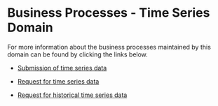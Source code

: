 # Business Processes - Time Series Domain

For more information about the business processes maintained by this domain can be found by clicking the links below.

- [Submission of time series data](https://github.com/Energinet-DataHub/geh-timeseries/blob/UpdateRepoDocs/docs/business-processes/submission-of-time-series-data.md)

- [Request for time series data](https://github.com/Energinet-DataHub/geh-timeseries/blob/UpdateRepoDocs/docs/business-processes/request-for-time-series-data.md)

- [Request for historical time series data](https://github.com/Energinet-DataHub/geh-timeseries/blob/UpdateRepoDocs/docs/business-processes/request-for-historical-time-series-data.md)
